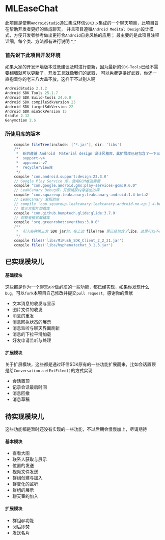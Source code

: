 MLEaseChat
================
此项目是使用`AndroidStudio`通过集成环信`SDK3.x`集成的一个聊天项目，此项目旨在帮助开发者更好的集成聊天，
并且项目遵循`Android Medital Design`设计模式，方便开发者参考做出更符合`Android`自身风格的应用；
最主要的是此项目注释详细，每个类、方法都有进行说明 ^_^

### 首先说下此项目开发环境
如果大家的开发环境版本过低建议及时进行更新，因为最新的`SDK-Tools`已经不需要翻墙就可以更新了，开发工具就像我们的武器，
可以免费更换好武器，你还一直抱着你的老三八大盖不放，这样干不过别人啊
```gradle
AndroidStudio 2.1.2
Android SDK Tools 25.1.7
Android SDK Build-tools 24.0.0
Android SDK compileSdkVersion 23
Android SDK targetSdkVersion 22
Android SDK minSdkVersion 15
Gradle 2.12
Genymotion 2.6
```

### 所使用库的版本
```gradle
    compile fileTree(include: ['*.jar'], dir: 'libs')
    /**
     *  新的遵循 Android  Material design 设计风格库，此扩展库已经包含了一下三个扩展库，如果引入了design，就不需要再单独引入其他库
     *  support-v4
     *  appcomat-v7
     *  recyclerView库
     */
    compile 'com.android.support:design:23.3.0'
    // Google Play Service 库，使用GCM推送需要
    compile "com.google.android.gms:play-services-gcm:9.0.0"
    // LeakCanary Debug库，开源捕获内存溢出的库
    compile 'com.squareup.leakcanary:leakcanary-android:1.4-beta2'
    // LeakCanary 发版的库
    // compile 'com.squareup.leakcanary:leakcanary-android-no-op:1.4-beta2'
    // 第三方图片加载库
    compile 'com.github.bumptech.glide:glide:3.7.0'
    // 观察者模式解耦库
    compile 'org.greenrobot:eventbus:3.0.0'
    /**
     *  引入各种第三方 SDK jar包，在上边 fileTree 里已经包含了libs，这里可以不用再单独添加
     */
    compile files('libs/MiPush_SDK_Client_2_2_21.jar')
    compile files('libs/hyphenatechat_3.1.3.jar')
```

已实现模块儿
-----------------
#### 基础模块

这些都是作为一个聊天`APP`做必须的一些功能，都已经实现，如果你发现什么`bug`，可以`fork`本项目自己修改并提交`pull request`，感谢你的贡献

- 文本消息的收发与显示
- 图片文件的收发
- 消息的重发
- 消息回执状态的展示
- 消息监听与聊天界面刷新
- 消息的下拉平滑加载
- 好友申请监听与处理


#### 扩展模块

关于扩展模块，这些都是通过环信SDK原有的一些功能扩展而来，比如会话置顶是给`Conversation.setExtFiled()`的方式实现

- 会话置顶
- 记录会话最后时间
- 消息回撤
- 消息草稿


待实现模块儿
------
这些功能都是暂时还没有实现的一些功能，不过后期会慢慢加上，尽请期待

#### 基本模块
- 查看大图
- 联系人获取与展示
- 位置的发送
- 视频文件发送
- 群组创建与加入
- 群变化的监听
- 群组的展示
- 聊天室的加入

#### 扩展模块
- 群组@功能
- 阅后即焚
- 发送名片



